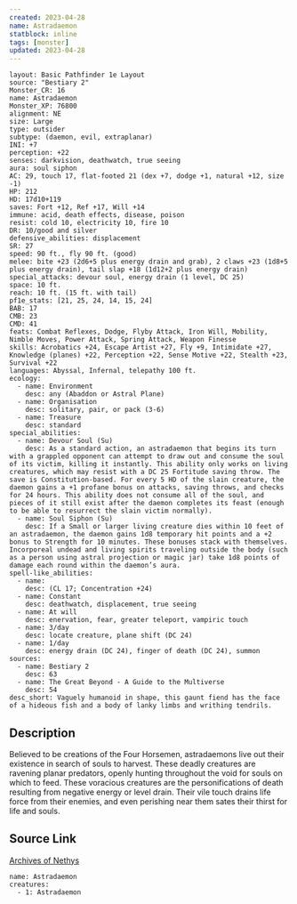 ```yaml
---
created: 2023-04-28
name: Astradaemon
statblock: inline
tags: [monster]
updated: 2023-04-28
---
```

```statblock
layout: Basic Pathfinder 1e Layout
source: "Bestiary 2"
Monster_CR: 16
name: Astradaemon
Monster_XP: 76800
alignment: NE
size: Large
type: outsider
subtype: (daemon, evil, extraplanar)
INI: +7
perception: +22
senses: darkvision, deathwatch, true seeing
aura: soul siphon
AC: 29, touch 17, flat-footed 21 (dex +7, dodge +1, natural +12, size -1)
HP: 212
HD: 17d10+119
saves: Fort +12, Ref +17, Will +14
immune: acid, death effects, disease, poison
resist: cold 10, electricity 10, fire 10
DR: 10/good and silver
defensive_abilities: displacement
SR: 27
speed: 90 ft., fly 90 ft. (good)
melee: bite +23 (2d6+5 plus energy drain and grab), 2 claws +23 (1d8+5 plus energy drain), tail slap +18 (1d12+2 plus energy drain)
special_attacks: devour soul, energy drain (1 level, DC 25)
space: 10 ft.
reach: 10 ft. (15 ft. with tail)
pf1e_stats: [21, 25, 24, 14, 15, 24]
BAB: 17
CMB: 23
CMD: 41
feats: Combat Reflexes, Dodge, Flyby Attack, Iron Will, Mobility, Nimble Moves, Power Attack, Spring Attack, Weapon Finesse
skills: Acrobatics +24, Escape Artist +27, Fly +9, Intimidate +27, Knowledge (planes) +22, Perception +22, Sense Motive +22, Stealth +23, Survival +22
languages: Abyssal, Infernal, telepathy 100 ft.
ecology:
  - name: Environment
    desc: any (Abaddon or Astral Plane)
  - name: Organisation
    desc: solitary, pair, or pack (3-6)
  - name: Treasure
    desc: standard
special_abilities:
  - name: Devour Soul (Su)
    desc: As a standard action, an astradaemon that begins its turn with a grappled opponent can attempt to draw out and consume the soul of its victim, killing it instantly. This ability only works on living creatures, which may resist with a DC 25 Fortitude saving throw. The save is Constitution-based. For every 5 HD of the slain creature, the daemon gains a +1 profane bonus on attacks, saving throws, and checks for 24 hours. This ability does not consume all of the soul, and pieces of it still exist after the daemon completes its feast (enough to be able to resurrect the slain victim normally).
  - name: Soul Siphon (Su)
    desc: If a Small or larger living creature dies within 10 feet of an astradaemon, the daemon gains 1d8 temporary hit points and a +2 bonus to Strength for 10 minutes. These bonuses stack with themselves. Incorporeal undead and living spirits traveling outside the body (such as a person using astral projection or magic jar) take 1d8 points of damage each round within the daemon’s aura.
spell-like_abilities:
  - name:
    desc: (CL 17; Concentration +24)
  - name: Constant
    desc: deathwatch, displacement, true seeing
  - name: At will
    desc: enervation, fear, greater teleport, vampiric touch
  - name: 3/day
    desc: locate creature, plane shift (DC 24)
  - name: 1/day
    desc: energy drain (DC 24), finger of death (DC 24), summon
sources:
  - name: Bestiary 2
    desc: 63
  - name: The Great Beyond - A Guide to the Multiverse
    desc: 54
desc_short: Vaguely humanoid in shape, this gaunt fiend has the face of a hideous fish and a body of lanky limbs and writhing tendrils. 
```
## Description
Believed to be creations of the Four Horsemen, astradaemons live out their existence in search of souls to harvest. These deadly creatures are ravening planar predators, openly hunting throughout the void for souls on which to feed. These voracious creatures are the personifications of death resulting from negative energy or level drain. Their vile touch drains life force from their enemies, and even perishing near them sates their thirst for life and souls.
## Source Link
[Archives of Nethys](https://aonprd.com/MonsterDisplay.aspx?ItemName=Astradaemon)
```encounter-table
name: Astradaemon
creatures:
  - 1: Astradaemon
```
